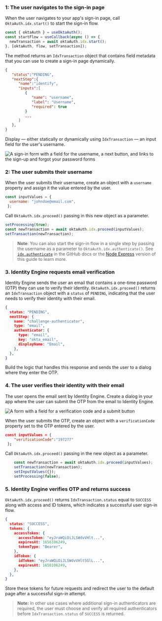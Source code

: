 ### 1: The user navigates to the sign-in page

When the user navigates to your app's sign-in page, call `OktaAuth.idx.start()` to start the sign-in flow.

```javascript
const { oktaAuth } = useOktaAuth();
const startFlow = useCallback(async () => {
  newTransaction = await oktaAuth.idx.start();
}, [oktaAuth, flow, setTransaction]);
```

The method returns an `IdxTransaction` object that contains field metadata that you can use to create a sign-in page dynamically.

```json
{
   "status":"PENDING",
   "nextStep":{
      "name":"identify",
      "inputs":[
         {
            "name": "username",
            "label": "Username",
            "required": true
         }
         ...
      ]
   },
}
```

Display &mdash; either statically or dynamically using `IdxTransaction` &mdash; an input field for the user's username.

<div class="half wireframe-border">

![A sign-in form with a field for the username, a next button, and links to the sign-up and forgot your password forms](/img/wireframes/sign-in-form-username-only-sign-up-forgot-your-password-links.png)

<!--

Source image: https://www.figma.com/file/YH5Zhzp66kGCglrXQUag2E/%F0%9F%93%8A-Updated-Diagrams-for-Dev-Docs?node-id=3401%3A37178&t=vr9MuCR8C4rCt3hC-1 sign-in-form-username-only-sign-up-forgot-your-password-links
 -->

</div>

### 2: The user submits their username

When the user submits their username, create an object with a `username` property and assign it the value entered by the user.

```javascript
const inputValues = {
  username: "johndoe@email.com",
 };
```

Call `OktaAuth.idx.proceed()` passing in this new object as a parameter.

```javascript
setProcessing(true);
const newTransaction = await oktaAuth.idx.proceed(inputValues);
setTransaction(newTransaction);
```

>**Note**: You can also start the sign-in flow in a single step by passing the username as a parameter to `OktaAuth.idx.authenticate()`. See [`idx.authenticate`](https://github.com/okta/okta-auth-js/blob/master/docs/idx.md#idxauthenticate) in the GitHub docs or the [Node Express](/docs/guides/pwd-optional-sign-in-email/nodeexpress/main/#_2-the-user-submits-their-username) version of this guide to learn more.

### 3. Identity Engine requests email verification

Identity Engine sends the user an email that contains a one-time password (OTP) they can use to verify their identity. `OktaAuth.idx.proceed()` returns an `IdxTransaction` object with a `status` of `PENDING`, indicating that the user needs to verify their identity with their email.

```json
{
  status: "PENDING",
  nextStep: {
    name: "challenge-authenticator",
    type: "email",
    authenticator: {
      type: "email",
      key: "okta_email",
      displayName: "Email",
    },
  },
}
```

Build the logic that handles this response and sends the user to a dialog where they enter the OTP.

### 4. The user verifies their identity with their email

The user opens the email sent by Identity Engine. Create a dialog in your app where the user can submit the OTP from the email to Identity Engine.

<div class="half wireframe-border">

![A form with a field for a verification code and a submit button](/img/wireframes/enter-verification-code-form.png)

<!--

Source image: https://www.figma.com/file/YH5Zhzp66kGCglrXQUag2E/%F0%9F%93%8A-Updated-Diagrams-for-Dev-Docs?node-id=3398%3A36808&t=2h5Mmz3COBLhqVzv-1 enter-verification-code-form
 -->

</div>

When the user submits the OTP, create an object with a `verificationCode` property set to the OTP entered by the user.

```json
const inputValues = {
    "verificationCode":"197277"
 };
```

Call `OktaAuth.idx.proceed()` passing in the new object as a parameter.

```javascript
    const newTransaction = await oktaAuth.idx.proceed(inputValues);
    setTransaction(newTransaction);
    setInputValues({});
    setProcessing(false);
```

### 5. Identity Engine verifies OTP and returns success

`OktaAuth.idx.proceed()` returns `IdxTransaction.status` equal to `SUCCESS` along with access and ID tokens, which indicates a successful user sign-in flow.

```json
{
  status: "SUCCESS",
  tokens: {
    accessToken: {
      accessToken: "eyJraWQiOiJLSWdvVHlt...",
      expiresAt: 1656106249,
      tokenType: "Bearer",
    },
    idToken: {
      idToken: "eyJraWQiOiJLSWdvVHltSGlL...",
      expiresAt: 1656106249,
    },
  },
}
```

Store these tokens for future requests and redirect the user to the default page after a successful sign-in attempt.

> **Note:** In other use cases where additional sign-in authenticators are required, the user must choose and verify all required authenticators before `IdxTransaction.status` of `SUCCESS` is returned.
